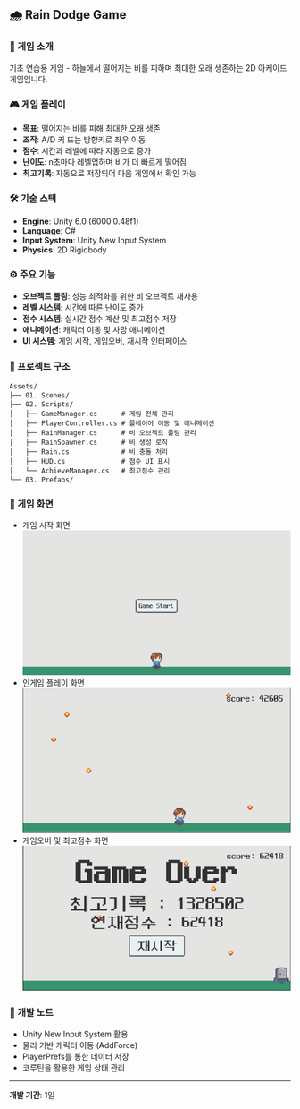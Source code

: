 ## 🌧️ Rain Dodge Game

### 📖 게임 소개
기초 연습용 게임 -
하늘에서 떨어지는 비를 피하며 최대한 오래 생존하는 2D 아케이드 게임입니다.

### 🎮 게임 플레이
- **목표**: 떨어지는 비를 피해 최대한 오래 생존
- **조작**: A/D 키 또는 방향키로 좌우 이동
- **점수**: 시간과 레벨에 따라 자동으로 증가
- **난이도**: n초마다 레벨업하며 비가 더 빠르게 떨어짐
- **최고기록**: 자동으로 저장되어 다음 게임에서 확인 가능

### 🛠️ 기술 스택
- **Engine**: Unity 6.0 (6000.0.48f1)
- **Language**: C#
- **Input System**: Unity New Input System
- **Physics**: 2D Rigidbody

### ⚙️ 주요 기능
- **오브젝트 풀링**: 성능 최적화를 위한 비 오브젝트 재사용
- **레벨 시스템**: 시간에 따른 난이도 증가
- **점수 시스템**: 실시간 점수 계산 및 최고점수 저장
- **애니메이션**: 캐릭터 이동 및 사망 애니메이션
- **UI 시스템**: 게임 시작, 게임오버, 재시작 인터페이스

### 📁 프로젝트 구조
```
Assets/
├── 01. Scenes/
├── 02. Scripts/
│   ├── GameManager.cs      # 게임 전체 관리
│   ├── PlayerController.cs # 플레이어 이동 및 애니메이션
│   ├── RainManager.cs      # 비 오브젝트 풀링 관리
│   ├── RainSpawner.cs      # 비 생성 로직
│   ├── Rain.cs             # 비 충돌 처리
│   ├── HUD.cs              # 점수 UI 표시
│   └── AchieveManager.cs   # 최고점수 관리
└── 03. Prefabs/
```

### 🎨 게임 화면
- 게임 시작 화면
![게임 시작 화면](image/1.png)
- 인게임 플레이 화면
![게임 시작 화면](image/2.png)
- 게임오버 및 최고점수 화면
![게임 시작 화면](image/3.png)

### 📝 개발 노트
- Unity New Input System 활용
- 물리 기반 캐릭터 이동 (AddForce)
- PlayerPrefs를 통한 데이터 저장
- 코루틴을 활용한 게임 상태 관리

---
**개발 기간**: 1일  



